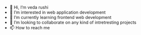 - 👋 Hi, I’m veda rushi
- 👀 I’m interested in web application development
- 🌱 I’m currently learning frontend web development
- 💞️ I’m looking to collaborate on any kind of intretresting projects
- 📫 How to reach me

<!---
rvrkr3333/rvrkr3333 is a ✨ special ✨ repository because its `README.md` (this file) appears on your GitHub profile.
You can click the Preview link to take a look at your changes.
--->
